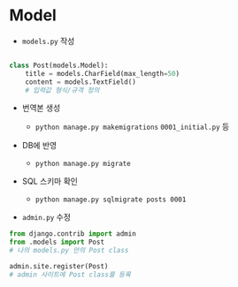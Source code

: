 # Model

- `models.py` 작성
```python

class Post(models.Model):
    title = models.CharField(max_length=50)
    content = models.TextField()
    # 입력값 형식/규격 정의    
```


- 번역본 생성
    - `python manage.py makemigrations`
    `0001_initial.py` 등

- DB에 반영
    - `python manage.py migrate`

- SQL 스키마 확인
    - `python manage.py sqlmigrate posts 0001`


- `admin.py` 수정
``` python
from django.contrib import admin
from .models import Post
# 나의 models.py 안의 Post class

admin.site.register(Post)
# admin 사이트에 Post class를 등록
```